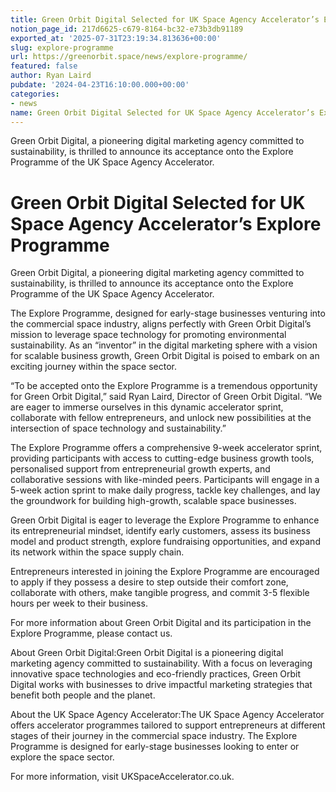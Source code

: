 ```yaml
---
title: Green Orbit Digital Selected for UK Space Agency Accelerator’s Explore Programme
notion_page_id: 217d6625-c679-8164-bc32-e73b3db91189
exported_at: '2025-07-31T23:19:34.813636+00:00'
slug: explore-programme
url: https://greenorbit.space/news/explore-programme/
featured: false
author: Ryan Laird
pubdate: '2024-04-23T16:10:00.000+00:00'
categories:
- news
name: Green Orbit Digital Selected for UK Space Agency Accelerator’s Explore Programme
---
```


Green Orbit Digital, a pioneering digital marketing agency committed to sustainability, is thrilled to announce its acceptance onto the Explore Programme of the UK Space Agency Accelerator.

# Green Orbit Digital Selected for UK Space Agency Accelerator’s Explore Programme

Green Orbit Digital, a pioneering digital marketing agency committed to sustainability, is thrilled to announce its acceptance onto the Explore Programme of the UK Space Agency Accelerator.

The Explore Programme, designed for early-stage businesses venturing into the commercial space industry, aligns perfectly with Green Orbit Digital’s mission to leverage space technology for promoting environmental sustainability. As an “inventor” in the digital marketing sphere with a vision for scalable business growth, Green Orbit Digital is poised to embark on an exciting journey within the space sector.

“To be accepted onto the Explore Programme is a tremendous opportunity for Green Orbit Digital,” said Ryan Laird, Director of Green Orbit Digital. “We are eager to immerse ourselves in this dynamic accelerator sprint, collaborate with fellow entrepreneurs, and unlock new possibilities at the intersection of space technology and sustainability.”

The Explore Programme offers a comprehensive 9-week accelerator sprint, providing participants with access to cutting-edge business growth tools, personalised support from entrepreneurial growth experts, and collaborative sessions with like-minded peers. Participants will engage in a 5-week action sprint to make daily progress, tackle key challenges, and lay the groundwork for building high-growth, scalable space businesses.

Green Orbit Digital is eager to leverage the Explore Programme to enhance its entrepreneurial mindset, identify early customers, assess its business model and product strength, explore fundraising opportunities, and expand its network within the space supply chain.

Entrepreneurs interested in joining the Explore Programme are encouraged to apply if they possess a desire to step outside their comfort zone, collaborate with others, make tangible progress, and commit 3-5 flexible hours per week to their business.

For more information about Green Orbit Digital and its participation in the Explore Programme, please contact us.

About Green Orbit Digital:Green Orbit Digital is a pioneering digital marketing agency committed to sustainability. With a focus on leveraging innovative space technologies and eco-friendly practices, Green Orbit Digital works with businesses to drive impactful marketing strategies that benefit both people and the planet.

About the UK Space Agency Accelerator:The UK Space Agency Accelerator offers accelerator programmes tailored to support entrepreneurs at different stages of their journey in the commercial space industry. The Explore Programme is designed for early-stage businesses looking to enter or explore the space sector. 

For more information, visit UKSpaceAccelerator.co.uk.
